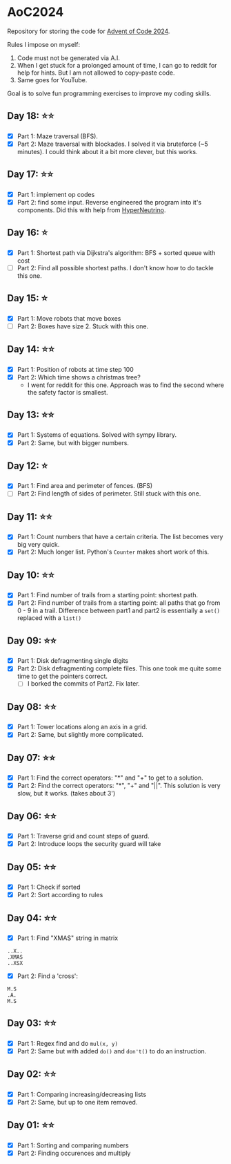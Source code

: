 # AoC2024

Repository for storing the code for [Advent of Code 2024](https://adventofcode.com/2024). 

Rules I impose on myself:
1. Code must not be generated via A.I.
2. When I get stuck for a prolonged amount of time, I can go to reddit for help for hints. But I am not allowed to copy-paste code.
3. Same goes for YouTube. 

Goal is to solve fun programming exercises to improve my coding skills.

## Day 18: ⭐⭐
- [x] Part 1: Maze traversal (BFS).
- [x] Part 2: Maze traversal with blockades. I solved it via bruteforce (~5 minutes). I could think about it a bit more clever, but this works.

## Day 17: ⭐⭐
- [x] Part 1: implement op codes
- [x] Part 2: find some input. Reverse engineered the program into it's components. Did this with help from [HyperNeutrino](https://www.youtube.com/watch?v=y-UPxMAh2N8).

## Day 16: ⭐
- [x] Part 1: Shortest path via Dijkstra's algorithm: BFS + sorted queue with cost
- [ ] Part 2: Find all possible shortest paths. I don't know how to do tackle this one.

## Day 15: ⭐
- [x] Part 1: Move robots that move boxes
- [ ] Part 2: Boxes have size 2. Stuck with this one.

## Day 14: ⭐⭐ 
- [x] Part 1: Position of robots at time step 100
- [x] Part 2: Which time shows a christmas tree?
  - I went for reddit for this one. Approach was to find the second where the safety factor is smallest.

## Day 13: ⭐⭐
- [x] Part 1: Systems of equations. Solved with sympy library.
- [x] Part 2: Same, but with bigger numbers.

## Day 12: ⭐
- [x] Part 1: Find area and perimeter of fences. (BFS)
- [ ] Part 2: Find length of sides of perimeter. Still stuck with this one.

## Day 11: ⭐⭐
- [x] Part 1: Count numbers that have a certain criteria. The list becomes very big very quick.
- [x] Part 2: Much longer list. Python's `Counter` makes short work of this.

## Day 10: ⭐⭐ 
- [x] Part 1: Find number of trails from a starting point: shortest path.
- [x] Part 2: Find number of trails from a starting point: all paths that go from 0 - 9 in a trail. Difference between part1 and part2 is essentially a `set()` replaced with a `list()`

## Day 09: ⭐⭐
- [x] Part 1: Disk defragmenting single digits
- [x] Part 2: Disk defragmenting complete files. This one took me quite some time to get the pointers correct. 
    - [ ] I borked the commits of Part2. Fix later.

## Day 08: ⭐⭐
- [x] Part 1: Tower locations along an axis in a grid.
- [x] Part 2: Same, but slightly more complicated.

## Day 07: ⭐⭐
- [x] Part 1: Find the correct operators: "*" and "+" to get to a solution.
- [x] Part 2: Find the correct operators: "*", "+" and "||". This solution is very slow, but it works. (takes about 3')

## Day 06: ⭐⭐
- [x] Part 1: Traverse grid and count steps of guard.
- [x] Part 2: Introduce loops the security guard will take

## Day 05: ⭐⭐
- [x] Part 1: Check if sorted
- [x] Part 2: Sort according to rules

## Day 04: ⭐⭐
- [x] Part 1: Find "XMAS" string in matrix
```text
..X..
.XMAS
..XSX
```
- [x] Part 2: Find a 'cross':

```text
M.S
.A.
M.S
```

## Day 03: ⭐⭐
- [x] Part 1: Regex find and do `mul(x, y)` 
- [x] Part 2: Same but with added `do()` and `don't()` to do an instruction.

## Day 02: ⭐⭐
- [x] Part 1: Comparing increasing/decreasing lists
- [x] Part 2: Same, but up to one item removed.

## Day 01: ⭐⭐
- [x] Part 1: Sorting and comparing numbers
- [x] Part 2: Finding occurences and multiply
